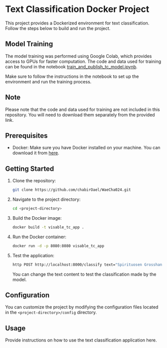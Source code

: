 # Text Classification Docker Project

This project provides a Dockerized environment for text classification. Follow the steps below to build and run the project.

## Model Training

The model training was performed using Google Colab, which provides access to GPUs for faster computation. The code and data used for training can be found in the notebook [train_and_publish_tc_model.ipynb](https://colab.research.google.com/notebooks/intro.ipynb).

Make sure to follow the instructions in the notebook to set up the environment and run the training process.

## Note

Please note that the code and data used for training are not included in this repository. You will need to download them separately from the provided link.


## Prerequisites

- Docker: Make sure you have Docker installed on your machine. You can download it from [here](https://www.docker.com/get-started).

## Getting Started

1. Clone the repository:

    ```bash
    git clone https://github.com/chabirOael/WaeCha024.git
    ```

2. Navigate to the project directory:

    ```bash
    cd <project-directory>
    ```

3. Build the Docker image:

    ```bash
    docker build -t visable_tc_app .
    ```

4. Run the Docker container:

    ```bash
    docker run -d -p 8080:8080 visable_tc_app
    ```

5. Test the application:

    ```bash
    http POST http://localhost:8000/classify text="Spirituosen Grosshandel"  
    ```
    You can change the text content to test the classification made by the model.
## Configuration

You can customize the project by modifying the configuration files located in the `<project-directory>/config` directory.

## Usage

Provide instructions on how to use the text classification application here.
